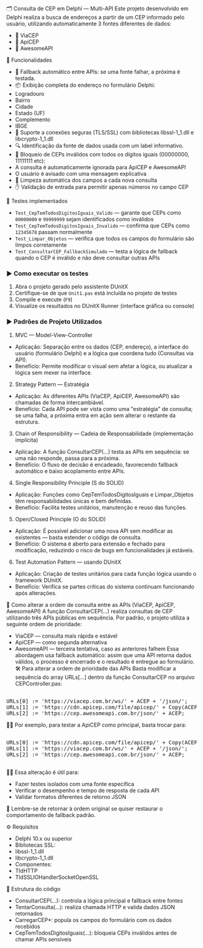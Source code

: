 🗂️ Consulta de CEP em Delphi — Multi-API
Este projeto desenvolvido em Delphi realiza a busca de endereços a partir de um CEP informado pelo usuário, utilizando automaticamente 3 fontes diferentes de dados:
- 🔹 ViaCEP
- 🔹 ApiCEP
- 🔹 AwesomeAPI

🚀 Funcionalidades
- 🔄 Fallback automático entre APIs: se uma fonte falhar, a próxima é testada.
- 📦 Exibição completa do endereço no formulário Delphi:
- Logradouro
- Bairro
- Cidade
- Estado (UF)
- Complemento
- IBGE
- 🔐 Suporte a conexões seguras (TLS/SSL) com bibliotecas libssl-1_1.dll e libcrypto-1_1.dll
- 🔍 Identificação da fonte de dados usada com um label informativo.
- 🚫 Bloqueio de CEPs inválidos com todos os dígitos iguais (00000000, 11111111 etc):
- A consulta é automaticamente ignorada para ApiCEP e AwesomeAPI
- O usuário é avisado com uma mensagem explicativa
- 💨 Limpeza automática dos campos a cada nova consulta
- ✋ Validação de entrada para permitir apenas números no campo CEP

🧪 Testes implementados

- `Test_CepTemTodosDigitosIguais_Valido` — garante que CEPs como `00000000` e `99999999` sejam identificados como inválidos
- `Test_CepTemTodosDigitosIguais_Invalido` — confirma que CEPs como `12345678` passam normalmente
- `Test_Limpar_Objetos` — verifica que todos os campos do formulário são limpos corretamente
- `Test_ConsultarCEP_FallbackSimulado` — testa a lógica de fallback quando o CEP é inválido e não deve consultar outras APIs

### ▶️ Como executar os testes

1. Abra o projeto gerado pelo assistente DUnitX
2. Certifique-se de que `Unit1.pas` está incluída no projeto de testes
3. Compile e execute (`F9`)
4. Visualize os resultados no DUnitX Runner (interface gráfica ou console)

### ▶️ Padrões de Projeto Utilizados
1. MVC — Model-View-Controller
- Aplicação: Separação entre os dados (CEP, endereço), a interface do usuário (formulário Delphi) e a lógica que coordena tudo (Consultas via API).
- Benefício: Permite modificar o visual sem afetar a lógica, ou atualizar a lógica sem mexer na interface.
2. Strategy Pattern — Estratégia
- Aplicação: As diferentes APIs (ViaCEP, ApiCEP, AwesomeAPI) são chamadas de forma intercambiável.
- Benefício: Cada API pode ser vista como uma "estratégia" de consulta; se uma falha, a próxima entra em ação sem alterar o restante da estrutura.
3. Chain of Responsibility — Cadeia de Responsabilidade (implementação implícita)
- Aplicação: A função ConsultarCEP(...) testa as APIs em sequência: se uma não responde, passa para a próxima.
- Benefício: O fluxo de decisão é encadeado, favorecendo fallback automático e baixo acoplamento entre APIs.
4. Single Responsibility Principle (S do SOLID)
- Aplicação: Funções como CepTemTodosDigitosIguais e Limpar_Objetos têm responsabilidades únicas e bem definidas.
- Benefício: Facilita testes unitários, manutenção e reuso das funções.
5. Open/Closed Principle (O do SOLID)
- Aplicação: É possível adicionar uma nova API sem modificar as existentes — basta estender o código de consulta.
- Benefício: O sistema é aberto para extensão e fechado para modificação, reduzindo o risco de bugs em funcionalidades já estáveis.
6. Test Automation Pattern — usando DUnitX
- Aplicação: Criação de testes unitários para cada função lógica usando o framework DUnitX.
- Benefício: Verifica se partes críticas do sistema continuam funcionando após alterações.

🔁 Como alterar a ordem de consulta entre as APIs (ViaCEP, ApiCEP, AwesomeAPI)
A função ConsultarCEP(...) realiza consultas de CEP utilizando três APIs públicas em sequência. Por padrão, o projeto utiliza a seguinte ordem de prioridade:
- ViaCEP — consulta mais rápida e estável
- ApiCEP — como segunda alternativa
- AwesomeAPI — terceira tentativa, caso as anteriores falhem
Essa abordagem usa fallback automático: assim que uma API retorna dados válidos, o processo é encerrado e o resultado é entregue ao formulário.
🛠️ Para alterar a ordem de prioridade das APIs
Basta modificar a sequência do array URLs[...] dentro da função ConsultarCEP no arquivo CEPController.pas:

<pre lang="pascal">

URLs[0] := 'https://viacep.com.br/ws/' + ACEP + '/json/';
URLs[1] := 'https://cdn.apicep.com/file/apicep/' + Copy(ACEP, 1, 5) + '-' + Copy(ACEP, 6, 3) + '.json';
URLs[2] := 'https://cep.awesomeapi.com.br/json/' + ACEP;
</pre>


Por exemplo, para testar a ApiCEP como principal, basta trocar para:

<pre lang="pascal">
  
URLs[0] := 'https://cdn.apicep.com/file/apicep/' + Copy(ACEP, 1, 5) + '-' + Copy(ACEP, 6, 3) + '.json';
URLs[1] := 'https://viacep.com.br/ws/' + ACEP + '/json/';
URLs[2] := 'https://cep.awesomeapi.com.br/json/' + ACEP;

</pre>


Essa alteração é útil para:
- Fazer testes isolados com uma fonte específica
- Verificar o desempenho e tempo de resposta de cada API
- Validar formatos diferentes de retorno JSON

📌 Lembre-se de retornar à ordem original se quiser restaurar o comportamento de fallback padrão.


⚙️ Requisitos
- Delphi 10.x ou superior
- Bibliotecas SSL:
- libssl-1_1.dll
- libcrypto-1_1.dll
- Componentes:
- TIdHTTP
- TIdSSLIOHandlerSocketOpenSSL

📝 Estrutura do código
- ConsultarCEP(...): controla a lógica principal e fallback entre fontes
- TentarConsulta(...): realiza chamada HTTP e valida dados JSON retornados
- CarregarCEP*: popula os campos do formulário com os dados recebidos
- CepTemTodosDigitosIguais(...): bloqueia CEPs inválidos antes de chamar APIs sensíveis



